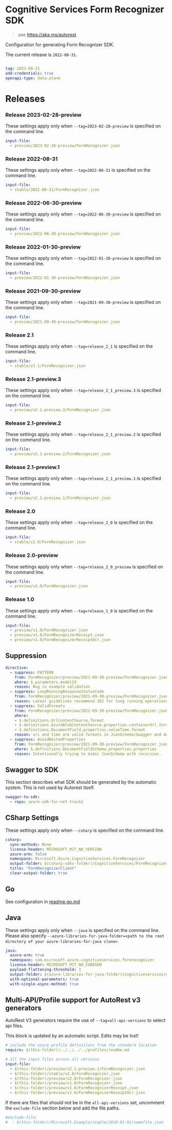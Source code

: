 # Cognitive Services Form Recognizer SDK

> see https://aka.ms/autorest

Configuration for generating Form Recognizer SDK.

The current release is `2022-08-31`.

``` yaml

tag: 2022-08-31
add-credentials: true
openapi-type: data-plane
```

# Releases

### Release 2023-02-28-preview
These settings apply only when `--tag=2023-02-28-preview` is specified on the command line.
``` yaml $(tag) == '2023-02-28-preview'
input-file:
  - preview/2023-02-28-preview/FormRecognizer.json
```  

### Release 2022-08-31
These settings apply only when `--tag=2022-08-31` is specified on the command line.
``` yaml $(tag) == '2022-08-31'
input-file:
  - stable/2022-08-31/FormRecognizer.json
```  

### Release 2022-06-30-preview
These settings apply only when `--tag=2022-06-30-preview` is specified on the command line.
``` yaml $(tag) == '2022-06-30-preview'
input-file:
  - preview/2022-06-30-preview/FormRecognizer.json
```

### Release 2022-01-30-preview
These settings apply only when `--tag=2022-01-30-preview` is specified on the command line.
``` yaml $(tag) == '2022-01-30-preview'
input-file:
  - preview/2022-01-30-preview/FormRecognizer.json
```

### Release 2021-09-30-preview
These settings apply only when `--tag=2021-09-30-preview` is specified on the command line.
``` yaml $(tag) == '2021-09-30-preview'
input-file:
  - preview/2021-09-30-preview/FormRecognizer.json
```

### Release 2.1
These settings apply only when `--tag=release_2_1` is specified on the command line.
``` yaml $(tag) == 'release_2_1'
input-file:
  - stable/v2.1/FormRecognizer.json
```

### Release 2.1-preview.3
These settings apply only when `--tag=release_2_1_preview.3` is specified on the command line.
``` yaml $(tag) == 'release_2_1_preview.3'
input-file:
  - preview/v2.1-preview.3/FormRecognizer.json
```

### Release 2.1-preview.2
These settings apply only when `--tag=release_2_1_preview.2` is specified on the command line.
``` yaml $(tag) == 'release_2_1_preview.2'
input-file: 
  - preview/v2.1-preview.2/FormRecognizer.json
```

### Release 2.1-preview.1
These settings apply only when `--tag=release_2_1_preview.1` is specified on the command line.
``` yaml $(tag) == 'release_2_1_preview.1'
input-file: 
  - preview/v2.1-preview.1/FormRecognizer.json
```

### Release 2.0
These settings apply only when `--tag=release_2_0` is specified on the command line.

``` yaml $(tag) == 'release_2_0'
input-file: 
  - stable/v2.0/FormRecognizer.json
```

### Release 2.0-preview
These settings apply only when `--tag=release_2_0_preview` is specified on the command line.

``` yaml $(tag) == 'release_2_0_preview'
input-file: 
  - preview/v2.0/FormRecognizer.json
```


### Release 1.0
These settings apply only when `--tag=release_1_0` is specified on the command line.

``` yaml $(tag) == 'release_1_0'
input-file: 
  - preview/v1.0/FormRecognizer.json
  - preview/v1.0/FormRecognizerReceipt.json
  - preview/v1.0/FormRecognizerReceiptOcr.json
```


## Suppression
``` yaml
directive:
  - suppress: PATTERN
    from: FormRecognizer/preview/2021-09-30-preview/FormRecognizer.json
    where: $.parameters.modelId
    reason: Bug in example validation
  - suppress: LongRunningResponseStatusCode
    from: FormRecognizer/preview/2021-09-30-preview/FormRecognizer.json
    reason: Latest guidelines recommend 202 for long running operations.
  - suppress: ValidFormats
    from: FormRecognizer/preview/2021-09-30-preview/FormRecognizer.json
    where: 
    - $.definitions.UrlContentSource.format
    - $.definitions.AzureBlobContentSource.properties.containerUrl.format
    - $.definitions.DocumentField.properties.valueTime.format
    reason: uri and time are valid formats in JsonSchema/Swagger and does not affect SDK.
  - suppress: AvoidNestedProperties
    from: FormRecognizer/preview/2021-09-30-preview/FormRecognizer.json
    where: $.definitions.DocumentFieldSchema.properties.properties
    reason: Intentionally trying to mimic JsonSchema with recursion.
```


## Swagger to SDK

This section describes what SDK should be generated by the automatic system.
This is not used by Autorest itself.

``` yaml $(swagger-to-sdk)
swagger-to-sdk:
  - repo: azure-sdk-for-net-track2
```


## CSharp Settings
These settings apply only when `--csharp` is specified on the command line.
``` yaml $(csharp)
csharp:
  sync-methods: None
  license-header: MICROSOFT_MIT_NO_VERSION
  azure-arm: false
  namespace: Microsoft.Azure.CognitiveServices.FormRecognizer
  output-folder: $(csharp-sdks-folder)/CognitiveServices/FormRecognizer/src/Generated
  title: "FormRecognizerClient"
  clear-output-folder: true
```

## Go

See configuration in [readme.go.md](./readme.go.md)

## Java

These settings apply only when `--java` is specified on the command line.
Please also specify `--azure-libraries-for-java-folder=<path to the root directory of your azure-libraries-for-java clone>`.

``` yaml $(java)
java:
  azure-arm: true
  namespace: com.microsoft.azure.cognitiveservices.formrecognizer
  license-header: MICROSOFT_MIT_NO_CODEGEN
  payload-flattening-threshold: 1
  output-folder: $(azure-libraries-for-java-folder)/cognitiveservices/data-plane/vision/formrecognizer
  with-optional-parameters: true
  with-single-async-method: true
```

## Multi-API/Profile support for AutoRest v3 generators 

AutoRest V3 generators require the use of `--tag=all-api-versions` to select api files.

This block is updated by an automatic script. Edits may be lost!

``` yaml $(tag) == 'all-api-versions' /* autogenerated */
# include the azure profile definitions from the standard location
require: $(this-folder)/../../../../profiles/readme.md

# all the input files across all versions
input-file:
  - $(this-folder)/preview/v2.1-preview.1/FormRecognizer.json
  - $(this-folder)/stable/v2.0/FormRecognizer.json
  - $(this-folder)/preview/v2.0/FormRecognizer.json
  - $(this-folder)/preview/v1.0/FormRecognizer.json
  - $(this-folder)/preview/v1.0/FormRecognizerReceipt.json
  - $(this-folder)/preview/v1.0/FormRecognizerReceiptOcr.json

```

If there are files that should not be in the `all-api-versions` set, 
uncomment the  `exclude-file` section below and add the file paths.

``` yaml $(tag) == 'all-api-versions'
#exclude-file: 
#  - $(this-folder)/Microsoft.Example/stable/2010-01-01/somefile.json
```
